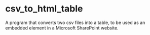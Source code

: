 # csv_to_html_table
A program that converts two csv files into a table, to be used as an embedded element in a Microsoft SharePoint website.
